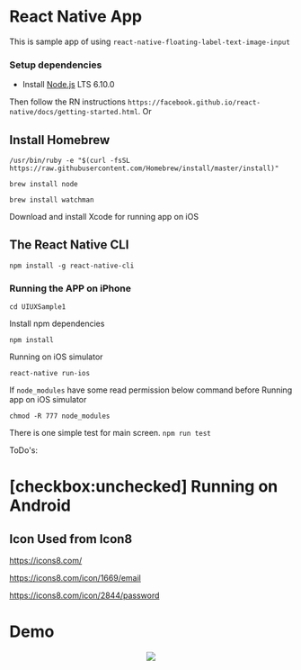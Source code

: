 # React Native App
This is sample app of using `react-native-floating-label-text-image-input`

### Setup dependencies

- Install [Node.js](https://nodejs.org) LTS 6.10.0

Then follow the RN instructions `https://facebook.github.io/react-native/docs/getting-started.html`.
Or
## Install Homebrew
```
/usr/bin/ruby -e "$(curl -fsSL https://raw.githubusercontent.com/Homebrew/install/master/install)"
```
`brew install node`

`brew install watchman`

Download and install Xcode for running app on iOS

## The React Native CLI
`npm install -g react-native-cli`

### Running the APP on iPhone

`cd UIUXSample1`

Install npm dependencies

`npm install`

Running on iOS simulator

`react-native run-ios`

If `node_modules` have some read permission below command before Running app on iOS simulator

`chmod -R 777 node_modules`

There is one simple test for main screen.
`npm run test`

ToDo's:
# [checkbox:unchecked] Running on Android


## Icon Used from Icon8
https://icons8.com/

https://icons8.com/icon/1669/email

https://icons8.com/icon/2844/password

# Demo

<p align="center">
    <img src ="https://github.com/erumawan/UIUXSample1/blob/master/ScreenShots/Demo.gif" />
</p>
